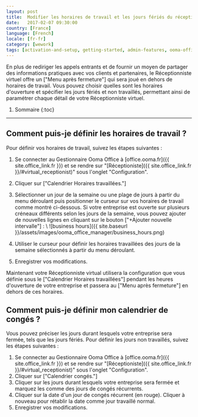 ```yaml
---
layout: post
title:  Modifier les horaires de travail et les jours fériés du réceptionniste virtuel
date:   2017-02-07 09:30:00
country: [France]
language: [French]
locale: [fr-fr]
category: [wework]
tags: [activation-and-setup, getting-started, admin-features, ooma-office-manager, wework]
---
```


En plus de rediriger les appels entrants et de fournir un moyen de partager des informations pratiques avec vos clients et partenaires, le Réceptionniste virtuel offre un ["Menu après fermeture"] qui sera joué en dehors de horaires de travail. Vous pouvez choisir quelles sont les horaires d'ouverture et spécifier les jours fériés et non travaillés, permettant ainsi de paramétrer chaque détail de votre Réceptionniste virtuel.

1. Sommaire
{:toc}
* * *

## Comment puis-je définir les horaires de travail ?

Pour définir vos horaires de travail, suivez les étapes suivantes :

1. Se connecter au Gestionnaire Ooma Office à [office.ooma.fr]({{ site.office_link.fr }}) et se rendre sur "[Réceptioniste]({{ site.office_link.fr }}/#virtual_receptionist)" sous l'onglet "Configuration".
2. Cliquer sur ["Calendrier Horaires travaillées."]
3. Sélectionner un jour de la semaine ou une plage de jours à partir du menu déroulant puis positionner le curseur sur vos horaires de travail comme montré ci-dessous. Si votre entreprise est ouverte sur plusieurs créneaux différents selon les jours de la semaine, vous pouvez ajouter de nouvelles lignes en cliquant sur le bouton ["+Ajouter nouvelle intervalle"] : \\
   ![business hours]({{ site.baseurl }}/assets/images/ooma_office_manager/business_hours.png)

4. Utiliser le curseur pour définir les horaires travaillées des jours de la semaine sélectionnés à partir du menu déroulant.
5. Enregistrer vos modifications.

Maintenant votre Réceptionniste virtual utilisera la configuration que vous définie sous le ["Calendrier Horaires travaillées"] pendant les heures d'ouverture de votre entreprise et passera au ["Menu après fermeture"] en dehors de ces horaires.

## Comment puis-je définir mon calendrier de congés ?

Vous pouvez préciser les jours durant lesquels votre entreprise sera fermée, tels que les jours fériés. Pour définir les jours non travaillés, suivez les étapes suivantes :

1. Se connecter au Gestionnaire Ooma Office à [office.ooma.fr]({{ site.office_link.fr }}) et se rendre sur "[Réceptioniste]({{ site.office_link.fr }}/#virtual_receptionist)" sous l'onglet "Configuration".
2. Cliquer sur ["Calendrier congés."]
3. Cliquer sur les jours durant lesquels votre entreprise sera fermée et marquez les comme des jours de congés récurrents.
4. Cliquer sur la date d'un jour de congés récurrent (en rouge). Cliquer à nouveau pour rétablir la date comme jour travaillé normal.
5. Enregistrer vos modifications.